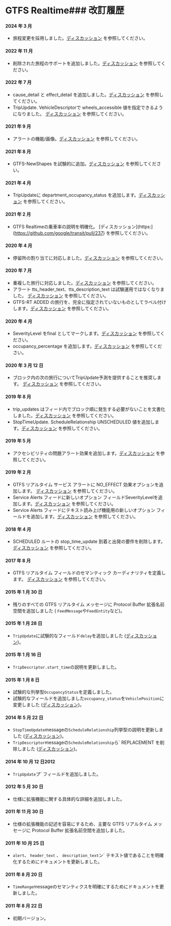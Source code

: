 # GTFS Realtime### 改訂履歴

#### 2024 年 3 月

* 旅程変更を採用しました。[ディスカッション](https://github.com/google/transit/pull/403) を参照してください。

#### 2022 年 11 月

* 削除された旅程のサポートを追加しました。[ディスカッション](https://github.com/google/transit/pull/352) を参照してください。

#### 2022 年 7 月

* cause_detail と effect_detail を追加しました。[ディスカッション](https://github.com/google/transit/pull/332) を参照してください。
* TripUpdate. VehicleDescriptorで wheels_accessible 値を指定できるようになりました。 [ディスカッション](https://github.com/google/transit/pull/340) を参照してください。

#### 2021 年 9 月

* アラートの機能/画像。[ディスカッション](https://github.com/google/transit/pull/283) を参照してください。

#### 2021 年 8 月

* GTFS-NewShapes を試験的に追加。[ディスカッション](https://github.com/google/transit/pull/272) を参照してください。

#### 2021 年 4 月

* TripUpdateに department_occupancy_status を追加します。[ディスカッション](https://github.com/google/transit/pull/260) を参照してください。

#### 2021 年 2 月

* GTFS Realtimeの乗車率の説明を明確化。 [ディスカッション](https:](https://github.com/google/transit/pull/237) を参照してください。

#### 2020 年 4 月

* 停留所の割り当てに対応しました。[ディスカッション](https://github.com/google/transit/pull/219) を参照してください。

#### 2020 年 7 月

* 重複した旅行に対応しました。[ディスカッション](https://github.com/google/transit/pull/221) を参照してください。
* アラート tts_header_text、tts_description_text は試験運用ではなくなりました。 [ディスカッション](https://github.com/google/transit/pull/229) を参照してください。
* GTFS-RT ADDED の旅行を、完全に指定されていないものとしてラベル付けします。[ディスカッション](https://github.com/google/transit/pull/230) を参照してください。

#### 2020 年 4 月

* SeverityLevel をfinal としてマークします。[ディスカッション](https://github.com/google/transit/pull/214) を参照してください。
* occupancy_percentage を追加します。[ディスカッション](https://github.com/google/transit/pull/213) を参照してください。

#### 2020 年 3 月 12 日

* ブロック内の次の旅行についてTripUpdate予測を提供することを推奨します。 [ディスカッション](https://github.com/google/transit/pull/206) を参照してください。

#### 2019 年 8 月

* trip_updates はフィード内でブロック順に発生する必要がないことを文書化しました。[ディスカッション](https://github.com/google/transit/pull/176) を参照してください。
* StopTimeUpdate. ScheduleRelationship UNSCHEDULED 値を追加します。[ディスカッション](https://github.com/google/transit/pull/173) を参照してください。

#### 2019 年 5 月

* アクセシビリティの問題アラート効果を追加します。[ディスカッション](https://github.com/google/transit/pull/164) を参照してください。

#### 2019 年 2 月

* GTFS リアルタイム サービス アラートに NO_EFFECT 効果オプションを追加します。 [ディスカッション](https://github.com/google/transit/pull/137) を参照してください。
* Service Alerts フィードに新しいオプション フィールドSeverityLevelを追加します。[ディスカッション](https://github.com/google/transit/pull/136) を参照してください。
* Service Alerts フィードにテキスト読み上げ機能用の新しいオプション フィールドを追加します。[ディスカッション](https://github.com/google/transit/pull/135) を参照してください。

#### 2018 年 4 月

* SCHEDULED ルートの stop_time_update 到着と出発の要件を削除します。[ディスカッション](https://github.com/google/transit/pull/165) を参照してください。

#### 2017 年 8 月

* GTFS リアルタイム フィールドのセマンティック カーディナリティを定義します。 [ディスカッション](https://github.com/google/transit/pull/64) を参照してください。

#### 2015 年 1 月 30 日

* 残りのすべての GTFS リアルタイム メッセージに Protocol Buffer 拡張名前空間を追加しました ( `FeedMessage`や`FeedEntity`など)。

#### 2015 年 1 月 28 日

* `TripUpdate`に試験的なフィールド`delay`を追加しました ([ディスカッション](https://groups.google.com/forum/#!topic/gtfs-realtime/NsTIRQdMNN8))。

#### 2015 年 1 月 16 日

* `TripDescriptor.start_time`の説明を更新しました。

#### 2015 年 1 月 8 日

* 試験的な列挙型`OccupancyStatus`を定義しました。
* 試験的なフィールドを追加しました`occupancy_status`を`VehiclePosition`に変更しました ([ディスカッション](https://groups.google.com/forum/#!topic/gtfs-realtime/_HtNTGp5LxM))。

#### 2014 年 5 月 22 日

* `StopTimeUpdate`messageの`ScheduleRelationship`列挙型の説明を更新しました ([ディスカッション](https://groups.google.com/forum/#!topic/gtfs-realtime/77c3WZrGBnI))。
* `TripDescriptor`messageの`ScheduleRelationship`ら` REPLACEMENT を削除しました ([ディスカッション](https://groups.google.com/forum/#!topic/gtfs-realtime/77c3WZrGBnI))。

#### 2014 年 10 月 12 日2012

* `TripUpdate`プ` フィールドを追加しました。

#### 2012 年 5 月 30 日

* 仕様に拡張機能に関する具体的な詳細を追加しました。

#### 2011 年 11 月 30 日

* 仕様の拡張機能の記述を容易にするため、主要な GTFS リアルタイム メッセージに Protocol Buffer 拡張名前空間を追加しました。

#### 2011 年 10 月 25 日

* `alert`、 `header_text` 、 `description_text`ン` テキスト値であることを明確化するためにドキュメントを更新しました。

#### 2011 年 8 月 20 日

* `TimeRange`messageのセマンティクスを明確にするためにドキュメントを更新しました。

#### 2011 年 8 月 22 日

* 初期バージョン。
